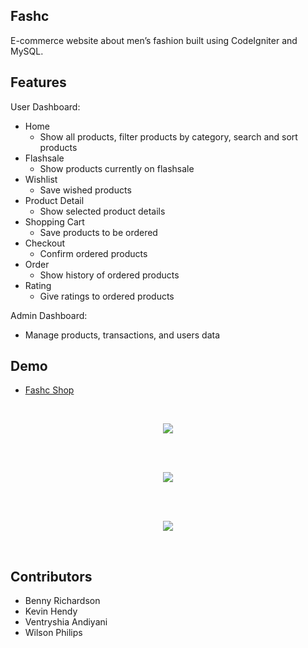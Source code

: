 ## Fashc
E-commerce website about men’s fashion built using CodeIgniter and MySQL.


## Features
User Dashboard:
* Home
  * Show all products, filter products by category, search and sort products
* Flashsale
  * Show products currently on flashsale
* Wishlist
  * Save wished products
* Product Detail
  * Show selected product details
* Shopping Cart
  * Save products to be ordered
* Checkout
  * Confirm ordered products
* Order
  * Show history of ordered products
* Rating
  * Give ratings to ordered products

Admin Dashboard:
* Manage products, transactions, and users data

## Demo
* [Fashc Shop](https://fashc.000webhostapp.com/)

<br>
<p align="center">
  <img src="docs/1.gif">
</p>
<br>

<br>
<p align="center">
  <img src="docs/2.gif">
</p>
<br>

<br>
<p align="center">
  <img src="docs/3.gif">
</p>
<br>

## Contributors
* Benny Richardson
* Kevin Hendy
* Ventryshia Andiyani
* Wilson Philips
